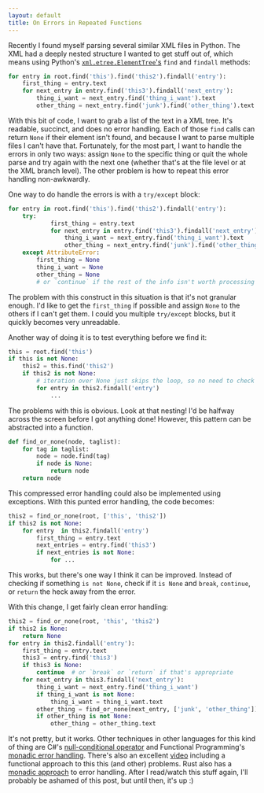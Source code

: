 ```yaml
---
layout: default
title: On Errors in Repeated Functions
---
```


Recently I found myself parsing several similar XML files in Python. The XML
had a deeply nested structure I wanted to get stuff out of, which means using
Python's [`xml.etree.ElementTree`'s]() `find` and `findall` methods:

```python
for entry in root.find('this').find('this2').findall('entry'):
    first_thing = entry.text
    for next_entry in entry.find('this3').findall('next_entry'):
        thing_i_want = next_entry.find('thing_i_want').text
        other_thing = next_entry.find('junk').find('other_thing').text
```

With this bit of code, I want to grab a list of the text in a XML tree. It's
readable, succinct, and does no error handling. Each of those `find` calls can
return `None` if their element isn't found, and because I want to parse
multiple files I can't have that. Fortunately, for the most part, I want to
handle the errors in only two ways: assign `None` to the specific thing or quit
the whole parse and try again with the next one (whether that's at the file
level or at the XML branch level). The other problem is how to repeat this
error handling non-awkwardly.

One way to do handle the errors is with a `try/except` block:

```python
for entry in root.find('this').find('this2').findall('entry'):
    try:
            first_thing = entry.text
            for next_entry in entry.find('this3').findall('next_entry'):
                thing_i_want = next_entry.find('thing_i_want').text
                other_thing = next_entry.find('junk').find('other_thing').text
    except AttributeError:
        first_thing = None
        thing_i_want = None
        other_thing = None
        # or `continue` if the rest of the info isn't worth processing on error
```

The problem with this construct in this situation is that it's not granular
enough. I'd like to get the `first_thing` if possible and assign `None` to the
others if I can't get them. I could you multiple `try/except` blocks, but it
quickly becomes very unreadable.

Another way of doing it is to test everything before we find it:

```python
this = root.find('this')
if this is not None:
    this2 = this.find('this2')
    if this2 is not None:
        # iteration over None just skips the loop, so no need to check here
        for entry in this2.findall('entry')
            ...
```

The problems with this is obvious. Look at that nesting! I'd be halfway across
the screen before I got anything done! However, this pattern can be abstracted
into a function.

```python
def find_or_none(node, taglist):
    for tag in taglist:
        node = node.find(tag)
        if node is None:
            return node
    return node
```

This compressed error handling could also be implemented using exceptions. With
this punted error handling, the code becomes:

```python
this2 = find_or_none(root, ['this', 'this2'])
if this2 is not None:
    for entry  in this2.findall('entry')
        first_thing = entry.text
        next_entries = entry.find('this3')
        if next_entries is not None:
            for ...
```

This works, but there's one way I think it can be improved. Instead of checking
if something `is not None`, check if it `is None` and `break`, `continue`, or
`return` the heck away from the error.

With this change, I get fairly clean error handling:

```python
this2 = find_or_none(root, 'this', 'this2')
if this2 is None:
    return None
for entry in this2.findall('entry'):
    first_thing = entry.text
    this3 = entry.find('this3')
    if this3 is None:
        continue  # or `break` or `return` if that's appropriate
    for next_entry in this3.findall('next_entry'):
        thing_i_want = next_entry.find('thing_i_want')
        if thing_i_want is not None:
            thing_i_want = thing_i_want.text
        other_thing = find_or_none(next_entry, ['junk', 'other_thing'])
        if other_thing is not None:
            other_thing = other_thing.text
```

It's not pretty, but it works. Other techniques in other languages for this
kind of thing are C#'s [null-conditional
operator](https://msdn.microsoft.com/en-us/library/dn986595(v=vs.140).aspx) and
Functional Programming's [monadic error
handling](http://softwareengineering.stackexchange.com/questions/150837/maybe-monad-vs-exceptions).
There's also an excellent
[video](https://www.youtube.com/watch?v=E8I19uA-wGY&index=4&list=PLNVusuQqAKq4-2-a04SxI7Ss0B3w_Je8s&t=3222s)
including a functional approach to this this (and other) problems.
Rust also has a [monadic approach](http://www.codethatgrows.com/lessons-learned-from-rust-the-result-monad/) to error handling.
After I read/watch this stuff again, I'll probably be ashamed of this post, but until then, it's up :)

